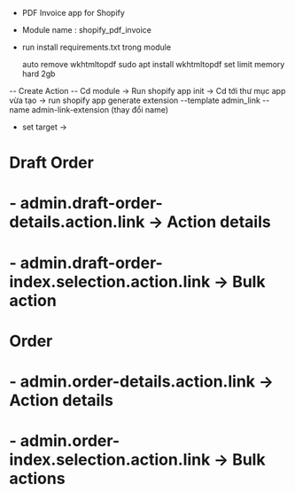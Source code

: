 - PDF Invoice app for Shopify
- Module name : shopify_pdf_invoice
- run install requirements.txt trong module
  
  auto remove wkhtmltopdf 
  sudo apt install wkhtmltopdf
  set limit memory hard 2gb
  

-- Create Action
-- Cd module -> Run shopify app init
-> Cd tới thư mục app vừa tạo -> run shopify app generate extension --template admin_link --name admin-link-extension (thay đổi name)
- set target ->
 # Draft Order
#  - admin.draft-order-details.action.link -> Action details
#  - admin.draft-order-index.selection.action.link -> Bulk action
#
# Order
#  - admin.order-details.action.link -> Action details
#  - admin.order-index.selection.action.link -> Bulk actions